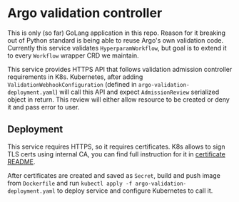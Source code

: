 # Argo validation controller

This is only (so far) GoLang application in this repo. Reason for it breaking out of Python standard is being able to reuse Argo's own validation code. Currently this service validates `HyperparamWorkflow`, but goal is to extend it to every `Workflow` wrapper CRD we maintain.

This service provides HTTPS API that follows validation admission controller requirements in K8s. Kubernetes, after adding `ValidationWebhookConfiguration` (defined in `argo-validation-deployment.yaml`) will call this API and expect `AdmissionReview` serialized object in return. This review will either allow resource to be created or deny it and pass error to user.

## Deployment

This service requires HTTPS, so it requires certificates. K8s allows to sign TLS certs using internal CA, you can find full instruction for it in [certificate README](https://github.com/github/argo-ml/blob/master/argo-validation-controller/certificates/README.md).

After certificates are created and saved as `Secret`, build and push image from `Dockerfile` and run `kubectl apply -f argo-validation-deployment.yaml` to deploy service and configure Kubernetes to call it.